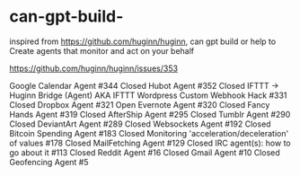 # can-gpt-build-
inspired from https://github.com/huginn/huginn, can gpt build or help to Create agents that monitor and act on your behalf



https://github.com/huginn/huginn/issues/353

Google Calendar Agent #344
Closed
Hubot Agent #352
Closed
IFTTT -> Huginn Bridge (Agent) AKA IFTTT Wordpress Custom Webhook Hack #331
Closed
Dropbox Agent #321
Open
Evernote Agent #320
Closed
Fancy Hands Agent #319
Closed
AfterShip Agent #295
Closed
Tumblr Agent #290
Closed
DeviantArt Agent #289
Closed
Websockets Agent #192
Closed
Bitcoin Spending Agent #183
Closed
Monitoring 'acceleration/deceleration' of values #178
Closed
MailFetching Agent #129
Closed
IRC agent(s): how to go about it #113
Closed
Reddit Agent #16
Closed
Gmail Agent #10
Closed
Geofencing Agent #5
